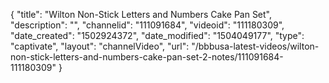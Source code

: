 {
    "title": "Wilton Non-Stick Letters and Numbers Cake Pan Set",
    "description": "",
    "channelid": "111091684",
    "videoid": "111180309",
    "date_created": "1502924372",
    "date_modified": "1504049177",
    "type": "captivate",
    "layout": "channelVideo",
    "url": "\/bbbusa-latest-videos\/wilton-non-stick-letters-and-numbers-cake-pan-set-2-notes\/111091684-111180309"
}